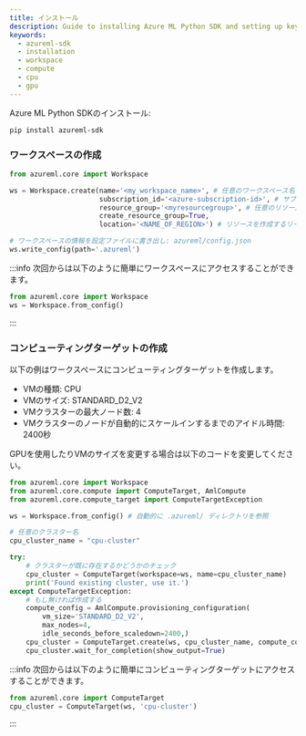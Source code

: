 ```yaml
---
title: インストール
description: Guide to installing Azure ML Python SDK and setting up key resources.
keywords:
  - azureml-sdk
  - installation
  - workspace
  - compute
  - cpu
  - gpu
---
```


Azure ML Python SDKのインストール:

```console
pip install azureml-sdk
```

### ワークスペースの作成

```python
from azureml.core import Workspace

ws = Workspace.create(name='<my_workspace_name>', # 任意のワークスペース名
                      subscription_id='<azure-subscription-id>', # サブスクリプションID
                      resource_group='<myresourcegroup>', # 任意のリソースグループ名
                      create_resource_group=True,
                      location='<NAME_OF_REGION>') # リソースを作成するリージョン e.g. 'japaneast'

# ワークスペースの情報を設定ファイルに書き出し: azureml/config.json
ws.write_config(path='.azureml')
```

:::info
次回からは以下のように簡単にワークスペースにアクセスすることができます。
```python
from azureml.core import Workspace
ws = Workspace.from_config()
```
:::

### コンピューティングターゲットの作成

以下の例はワークスペースにコンピューティングターゲットを作成します。

- VMの種類: CPU
- VMのサイズ: STANDARD_D2_V2
- VMクラスターの最大ノード数: 4
- VMクラスターのノードが自動的にスケールインするまでのアイドル時間: 2400秒

GPUを使用したりVMのサイズを変更する場合は以下のコードを変更してください。

```python
from azureml.core import Workspace
from azureml.core.compute import ComputeTarget, AmlCompute
from azureml.core.compute_target import ComputeTargetException

ws = Workspace.from_config() # 自動的に .azureml/ ディレクトリを参照

# 任意のクラスター名
cpu_cluster_name = "cpu-cluster"

try:
    # クラスターが既に存在するかどうかのチェック
    cpu_cluster = ComputeTarget(workspace=ws, name=cpu_cluster_name)
    print('Found existing cluster, use it.')
except ComputeTargetException:
    # もし無ければ作成する
    compute_config = AmlCompute.provisioning_configuration(
        vm_size='STANDARD_D2_V2',
        max_nodes=4,
        idle_seconds_before_scaledown=2400,)
    cpu_cluster = ComputeTarget.create(ws, cpu_cluster_name, compute_config)
    cpu_cluster.wait_for_completion(show_output=True)
```

:::info
次回からは以下のように簡単にコンピューティングターゲットにアクセスすることができます。

```python
from azureml.core import ComputeTarget
cpu_cluster = ComputeTarget(ws, 'cpu-cluster')
```
:::